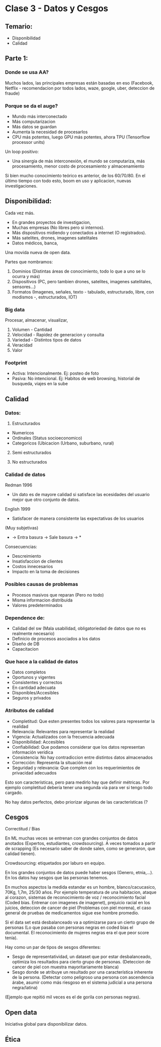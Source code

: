 # Clase 3 - Datos y Cesgos

## Temario:

* Disponibilidad
* Calidad


## Parte 1:

### Donde se usa AA? 

Muchos lados, las principales empresas están basadas en eso (Facebook, Netflix - recomendacion por todos lados, waze, google, uber, deteccion de fraude)

### Porque se da el auge?

* Mundo más interconectado
* Más computarizacion
* Más datos se guardan
* Aumenta la necesidad de procesarlos
* CPU más potentes, luego GPU más potentes, ahora TPU (Tensorflow processor units)

Un loop positivo:
* Una sinergia de más interconexión, el mundo se computariza, más procesamiento, menor costo de procesamiento y almacenamiento

Si bien mucho conocimiento teórico es anterior, de los 60/70/80. En el último tiempo con todo esto, boom en uso y aplicacion, nuevas investigaciones.


## Disponibilidad:

Cada vez más.

* En grandes proyectos de investigacion, 
* Muchas empresas (No libres pero si internos). 
* Más dispositivos midiendo y conectados a internet (O registrados).
* Más satelites, drones, imagenes satelitales
* Datos médicos, banca, 

Una movida nueva de open data.

Partes que nombramos:
1) Dominios (Distintas áreas de conocimiento, todo lo que a uno se lo ocurra y más)
2) Dispositivos (PC, pero tambien drones, satelites, imagenes satelitales, sensores...)
3) Formatos (Imagenes, señales, texto - tabulado, estructurado, libre, con modismos -, estructurados, IOT)



### Big data

Procesar, almacenar, visualizar,

1) Volumen - Cantidad
2) Velocidad - Rapidez de generacion y consulta
3) Variedad - Distintos tipos de datos
4) Veracidad
5) Valor


### Footprint

* Activa: Intencionalmente. Ej: posteo de foto
* Pasiva: No intencional. Ej: Habitos de web browsing, historial de busqueda, viajes en la sube


## Calidad

### Datos:

1) Estructurados

* Numericos
* Ordinales (Status socioeconomico)
* Categoricos (Ubicacion (Urbano, suburbano, rural)

2) Semi estructurados

3) No estructurados


### Calidad de datos

Redman 1996
* Un dato es de mayore calidad si satisface las ecesidades del usuario mejor que otro conjunto de datos.

English 1999
* Satisfacer de manera consistente las expectativas de los usuarios

(Muy subjetivas)


* -> Entra basura -> Sale basura -> *

Consecuencias: 
* Descreimiento
* Insatisfaccion de clientes
* Costos innecesarios
* Impacto en la toma de decisiones

### Posibles causas de problemas

* Procesos masivos que reparan (Pero no todo)
* Misma informacion distribuida
* Valores predeterminados

### Dependence de:

* Calidad del sw (Mala usabilidad, obligatoriedad de datos que no es realmente necesario)
* Definicio de procesos asociados a los datos
* Diseño de DB
* Capacitacion

### Que hace a la calidad de datos

* Datos completos
* Oportunos y vigentes
* Consistentes y correctos
* En cantidad adecuata
* Disponibles/Accesibles
* Seguros y privados

### Atributos de calidad

* Completitud: Que esten presentes todos los valores para representar la realidad
* Relevancia: Relevantes para representar la realidad
* Vigencia: Actualizados con la frecuencia adecuada
* Disponibilidad: Accesibles
* Confiabilidad: Que podamos considerar que los datos representan información verídica
* Consistencia: No hay contradiccion entre distintos datos almacenados
* Corrección: Representa la situación real
* Seguridad y relevancia: Que complen con los requerimientos de privacidad adecuados

Esto son características, pero para medirlo hay que definir métricas. Por ejemplo completitud debería tener una segunda vía para ver si tengo todo cargado.


No hay datos perfectos, debo priorizar algunas de las características (?

## Cesgos

Correctitud / Bias

En ML muchas veces se entrenan con grandes conjuntos de datos anotados (Expertos, estudiantes, crowdsourcing). A veces tomados a partir de scrapping (Es necesario saber de donde salen, como se generaron, que calidad tienen).

Crowdsourcing: etiquetados por laburo en equipo.

En los grandes conjuntos de datos puede haber sesgos (Genero, etnia,...). En los datos hay sesgos que las personas tenemos. 

En muchos aspectos la medida estandar es un hombre, blanco/cacucasico, 70Kg, 1,7m, 25/30 años. Por ejemplo temperatura de una habitacion, ataque al corazon, sistemas de reconocimiento de voz / reconocimiento facial (Coded bias. Entrenar con imagenes de imagenet), prejuicio racial en los juicios, deteccion de cancer de piel (Problemas con piel morena), el caso general de pruebas de medicamentos sigue ese hombre promedio.

Si el data set está desbalanceado va a optimizarse para un cierto grupo de personas (Lo que pasaba con personas negras en coded bias el documental. El reconocimiento de mujeres negras era el que peor score tenía).

Hay como un par de tipos de sesgos diferentes:

* Sesgo de representatividad, un dataset que por estar desbalanceado, optimiza los resultados para cierto grupo de personas. (Deteccion de cancer de piel con muestra mayoritariamente blanca)
* Sesgo donde se atribuye un resultado por una característica inherente de la persona. (Detectar como peligroso una persona con ascendencia árabe, asumir como más riesgoso en el sistema judicial a una persona negra/latina)

(Ejemplo que repitió mil veces es el de gorila con personas negras).


## Open data

Iniciativa global para disponibilizar datos.


## Ética


















